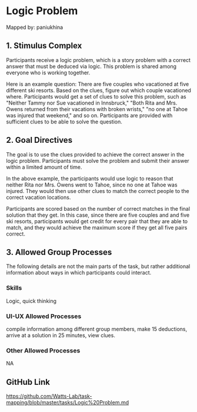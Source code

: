 # Logic Problem

Mapped by: paniukhina 

## 1. Stimulus Complex 
Participants receive a logic problem, which is a story problem with a correct answer that must be deduced via logic. This problem is shared among everyone who is working together.

Here is an example question: There are five couples who vacationed at five different ski resorts. Based on the clues, figure out which couple vacationed where. Participants would get a set of clues to solve this problem, such as "Neither Tammy nor Sue vacationed in Innsbruck," "Both Rita and Mrs. Owens returned from their vacations with broken wrists," "no one at Tahoe was injured that weekend," and so on. Participants are provided with sufficient clues to be able to solve the question.

## 2. Goal Directives 
The goal is to use the clues provided to achieve the correct answer in the logic problem. Participants must solve the problem and submit their answer within a limited amount of time.

In the above example, the participants would use logic to reason that neither Rita nor Mrs. Owens went to Tahoe, since no one at Tahoe was injured. They would then use other clues to match the correct people to the correct vacation locations.

Participants are scored based on the number of correct matches in the final solution that they get. In this case, since there are five couples and and five ski resorts, participants would get credit for every pair that they are able to match, and they would achieve the maximum score if they get all five pairs correct.

## 3. Allowed Group Processes 
The following details are not the main parts of the task, but rather additional information about ways in which participants could interact.

### Skills 
Logic, quick thinking

### UI-UX Allowed Processes
compile information among different group members, make 15 deductions, arrive at a solution in 25 minutes, view clues.

### Other Allowed Processes
NA

## GitHub Link 
https://github.com/Watts-Lab/task-mapping/blob/master/tasks/Logic%20Problem.md
